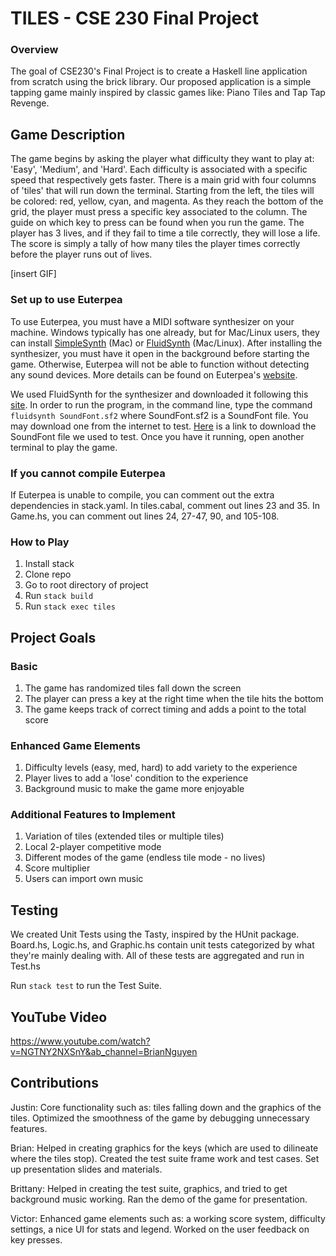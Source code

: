 # TILES - CSE 230 Final Project

### Overview

The goal of CSE230's Final Project is to create a Haskell line application from scratch using the brick library. Our proposed application is a simple tapping game mainly inspired by classic games like: Piano Tiles and Tap Tap Revenge.

## Game Description

The game begins by asking the player what difficulty they want to play at: 'Easy', 'Medium', and 'Hard'. Each difficulty is associated with a specific speed that respectively gets faster. There is a main grid with four columns of 'tiles' that will run down the terminal. Starting from the left, the tiles will be colored: red, yellow, cyan, and magenta. As they reach the bottom of the grid, the player must press a specific key associated to the column. The guide on which key to press can be found when you run the game. The player has 3 lives, and if they fail to time a tile correctly, they will lose a life. The score is simply a tally of how many tiles the player times correctly before the player runs out of lives.

[insert GIF]

### Set up to use Euterpea

To use Euterpea, you must have a MIDI software synthesizer on your machine. Windows typically has one already, but for Mac/Linux users, they can install [SimpleSynth](https://github.com/notahat/simplesynth) (Mac) or [FluidSynth](https://www.fluidsynth.org/) (Mac/Linux). After installing the synthesizer, you must have it open in the background before starting the game. Otherwise, Euterpea will not be able to function without detecting any sound devices. More details can be found on Euterpea's [website](https://www.euterpea.com/).

We used FluidSynth for the synthesizer and downloaded it following this [site](https://github.com/FluidSynth/fluidsynth/wiki/Download). In order to run the program, in the command line, type the command <code>fluidsynth SoundFont.sf2</code> where SoundFont.sf2 is a SoundFont file. You may download one from the internet to test. [Here](https://sites.google.com/view/hed-sounds/salamander-c5-light?pli=1) is a link to download the SoundFont file we used to test. Once you have it running, open another terminal to play the game.

### If you cannot compile Euterpea

If Euterpea is unable to compile, you can comment out the extra dependencies in stack.yaml. In tiles.cabal, comment out lines 23 and 35. In Game.hs, you can comment out lines 24, 27-47, 90, and 105-108.

### How to Play

1. Install stack
2. Clone repo
3. Go to root directory of project
4. Run <code>stack build</code>
5. Run <code>stack exec tiles</code>

## Project Goals

### Basic

1. The game has randomized tiles fall down the screen
2. The player can press a key at the right time when the tile hits the bottom
3. The game keeps track of correct timing and adds a point to the total score

### Enhanced Game Elements

1. Difficulty levels (easy, med, hard) to add variety to the experience
2. Player lives to add a 'lose' condition to the experience
3. Background music to make the game more enjoyable

### Additional Features to Implement

1. Variation of tiles (extended tiles or multiple tiles)
2. Local 2-player competitive mode
3. Different modes of the game (endless tile mode - no lives)
4. Score multiplier
5. Users can import own music

## Testing

We created Unit Tests using the Tasty, inspired by the HUnit package. Board.hs, Logic.hs, and Graphic.hs contain unit tests categorized by what they're mainly dealing with. All of these tests are aggregated and run in Test.hs

Run <code>stack test</code> to run the Test Suite.

## YouTube Video

https://www.youtube.com/watch?v=NGTNY2NXSnY&ab_channel=BrianNguyen

## Contributions

Justin:
Core functionality such as: tiles falling down and the graphics of the tiles. Optimized the smoothness of the game by debugging unnecessary features.

Brian:
Helped in creating graphics for the keys (which are used to dilineate where the tiles stop). Created the test suite frame work and test cases. Set up presentation slides and materials.

Brittany:
Helped in creating the test suite, graphics, and tried to get background music working. Ran the demo of the game for presentation.

Victor:
Enhanced game elements such as: a working score system, difficulty settings, a nice UI for stats and legend. Worked on the user feedback on key presses.
